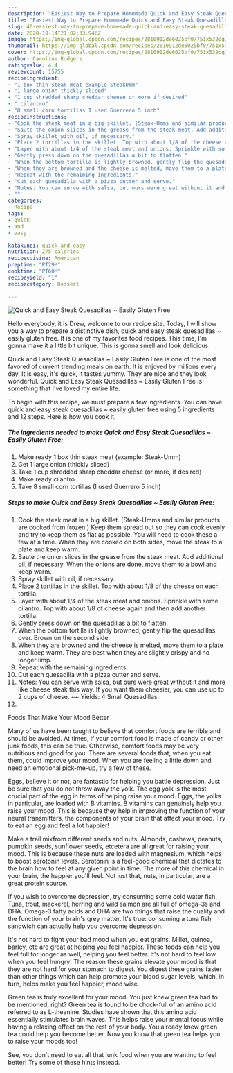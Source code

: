 ```yaml
---
description: "Easiest Way to Prepare Homemade Quick and Easy Steak Quesadillas ~ Easily Gluten Free"
title: "Easiest Way to Prepare Homemade Quick and Easy Steak Quesadillas ~ Easily Gluten Free"
slug: 40-easiest-way-to-prepare-homemade-quick-and-easy-steak-quesadillas-easily-gluten-free
date: 2020-10-14T21:02:33.946Z
image: https://img-global.cpcdn.com/recipes/2810912de6025bf0/751x532cq70/quick-and-easy-steak-quesadillas-easily-gluten-free-recipe-main-photo.jpg
thumbnail: https://img-global.cpcdn.com/recipes/2810912de6025bf0/751x532cq70/quick-and-easy-steak-quesadillas-easily-gluten-free-recipe-main-photo.jpg
cover: https://img-global.cpcdn.com/recipes/2810912de6025bf0/751x532cq70/quick-and-easy-steak-quesadillas-easily-gluten-free-recipe-main-photo.jpg
author: Caroline Rodgers
ratingvalue: 4.4
reviewcount: 15755
recipeingredient:
- "1 box thin steak meat example SteakUmm"
- "1 large onion thickly sliced"
- "1 cup shredded sharp cheddar cheese or more if desired"
- " cilantro"
- "8 small corn tortillas I used Guerrero 5 inch"
recipeinstructions:
- "Cook the steak meat in a big skillet. (Steak-Umms and similar products are cooked from frozen.) Keep them spread out so they can cook evenly and try to keep them as flat as possible. You will need to cook these a few at a time. When they are cooked on both sides, move the steak to a plate and keep warm."
- "Saute the onion slices in the grease from the steak meat. Add additional oil, if necessary. When the onions are done, move them to a bowl and keep warm."
- "Spray skillet with oil, if necessary."
- "Place 2 tortillas in the skillet. Top with about 1/8 of the cheese on each tortilla."
- "Layer with about 1/4 of the steak meat and onions. Sprinkle with some cilantro. Top with about 1/8 of cheese again and then add another tortilla."
- "Gently press down on the quesadillas a bit to flatten."
- "When the bottom tortilla is lightly browned, gently flip the quesadillas over. Brown on the second side."
- "When they are browned and the cheese is melted, move them to a plate and keep warm. They are best when they are slightly crispy and no longer limp."
- "Repeat with the remaining ingredients."
- "Cut each quesadilla with a pizza cutter and serve."
- "Notes: You can serve with salsa, but ours were great without it and more like cheese steak this way. If you want them cheesier, you can use up to 2 cups of cheese. ~~ Yields: 4 Small Quesadillas"
- ""
categories:
- Recipe
tags:
- quick
- and
- easy

katakunci: quick and easy 
nutrition: 275 calories
recipecuisine: American
preptime: "PT29M"
cooktime: "PT60M"
recipeyield: "1"
recipecategory: Dessert

---
```



![Quick and Easy Steak Quesadillas ~ Easily Gluten Free](https://img-global.cpcdn.com/recipes/2810912de6025bf0/751x532cq70/quick-and-easy-steak-quesadillas-easily-gluten-free-recipe-main-photo.jpg)

Hello everybody, it is Drew, welcome to our recipe site. Today, I will show you a way to prepare a distinctive dish, quick and easy steak quesadillas ~ easily gluten free. It is one of my favorites food recipes. This time, I'm gonna make it a little bit unique. This is gonna smell and look delicious.

Quick and Easy Steak Quesadillas ~ Easily Gluten Free is one of the most favored of current trending meals on earth. It is enjoyed by millions every day. It is easy, it's quick, it tastes yummy. They are nice and they look wonderful. Quick and Easy Steak Quesadillas ~ Easily Gluten Free is something that I've loved my entire life.




To begin with this recipe, we must prepare a few ingredients. You can have quick and easy steak quesadillas ~ easily gluten free using 5 ingredients and 12 steps. Here is how you cook it.

<!--inarticleads1-->

##### The ingredients needed to make Quick and Easy Steak Quesadillas ~ Easily Gluten Free:

1. Make ready 1 box thin steak meat (example: Steak-Umm)
1. Get 1 large onion (thickly sliced)
1. Take 1 cup shredded sharp cheddar cheese (or more, if desired)
1. Make ready  cilantro
1. Take 8 small corn tortillas (I used Guerrero 5 inch)




<!--inarticleads2-->

##### Steps to make Quick and Easy Steak Quesadillas ~ Easily Gluten Free:

1. Cook the steak meat in a big skillet. (Steak-Umms and similar products are cooked from frozen.) Keep them spread out so they can cook evenly and try to keep them as flat as possible. You will need to cook these a few at a time. When they are cooked on both sides, move the steak to a plate and keep warm.
1. Saute the onion slices in the grease from the steak meat. Add additional oil, if necessary. When the onions are done, move them to a bowl and keep warm.
1. Spray skillet with oil, if necessary.
1. Place 2 tortillas in the skillet. Top with about 1/8 of the cheese on each tortilla.
1. Layer with about 1/4 of the steak meat and onions. Sprinkle with some cilantro. Top with about 1/8 of cheese again and then add another tortilla.
1. Gently press down on the quesadillas a bit to flatten.
1. When the bottom tortilla is lightly browned, gently flip the quesadillas over. Brown on the second side.
1. When they are browned and the cheese is melted, move them to a plate and keep warm. They are best when they are slightly crispy and no longer limp.
1. Repeat with the remaining ingredients.
1. Cut each quesadilla with a pizza cutter and serve.
1. Notes: You can serve with salsa, but ours were great without it and more like cheese steak this way. If you want them cheesier, you can use up to 2 cups of cheese. ~~ Yields: 4 Small Quesadillas
1. 




Foods That Make Your Mood Better


Many of us have been taught to believe that comfort foods are terrible and should be avoided. At times, if your comfort food is made of candy or other junk foods, this can be true. Otherwise, comfort foods may be very nutritious and good for you. There are several foods that, when you eat them, could improve your mood. When you are feeling a little down and need an emotional pick-me-up, try a few of these.

Eggs, believe it or not, are fantastic for helping you battle depression. Just be sure that you do not throw away the yolk. The egg yolk is the most crucial part of the egg in terms of helping raise your mood. Eggs, the yolks in particular, are loaded with B vitamins. B vitamins can genuinely help you raise your mood. This is because they help in improving the function of your neural transmitters, the components of your brain that affect your mood. Try to eat an egg and feel a lot happier!

Make a trail mixfrom different seeds and nuts. Almonds, cashews, peanuts, pumpkin seeds, sunflower seeds, etcetera are all great for raising your mood. This is because these nuts are loaded with magnesium, which helps to boost serotonin levels. Serotonin is a feel-good chemical that dictates to the brain how to feel at any given point in time. The more of this chemical in your brain, the happier you'll feel. Not just that, nuts, in particular, are a great protein source.

If you wish to overcome depression, try consuming some cold water fish. Tuna, trout, mackerel, herring and wild salmon are all full of omega-3s and DHA. Omega-3 fatty acids and DHA are two things that raise the quality and the function of your brain's grey matter. It's true: consuming a tuna fish sandwich can actually help you overcome depression. 

It's not hard to fight your bad mood when you eat grains. Millet, quinoa, barley, etc are great at helping you feel happier. These foods can help you feel full for longer as well, helping you feel better. It's not hard to feel low when you feel hungry! The reason these grains elevate your mood is that they are not hard for your stomach to digest. You digest these grains faster than other things which can help promote your blood sugar levels, which, in turn, helps make you feel happier, mood wise.

Green tea is truly excellent for your mood. You just knew green tea had to be mentioned, right? Green tea is found to be chock-full of an amino acid referred to as L-theanine. Studies have shown that this amino acid essentially stimulates brain waves. This helps raise your mental focus while having a relaxing effect on the rest of your body. You already knew green tea could help you become better. Now you know that green tea helps you to raise your moods too!

See, you don't need to eat all that junk food when you are wanting to feel better! Try  some  of  these  hints  instead.

